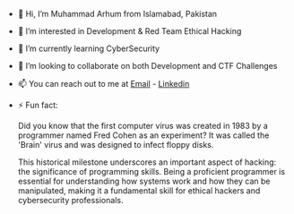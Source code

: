 - 👋 Hi, I’m Muhammad Arhum from Islamabad, Pakistan
  
- 👀 I’m interested in Development & Red Team Ethical Hacking
  
- 🌱 I’m currently learning CyberSecurity
  
- 💞️ I’m looking to collaborate on both Development and CTF Challenges
  
- 📫 You can reach out to me at [Email](mailto:44889@students.riphah.edu.pk) - [Linkedin](https://linkedin.com/in/MuhammadArhum)

- ⚡ Fun fact:

  Did you know that the first computer virus was created in 1983 by a programmer named Fred Cohen as an experiment? It was called the 'Brain' virus and was 
designed to infect floppy disks. 

  This historical milestone underscores an important aspect of hacking: the significance of programming skills. Being a proficient programmer is essential for understanding how systems work and how they can be manipulated, making it a fundamental skill for ethical hackers and cybersecurity professionals.
